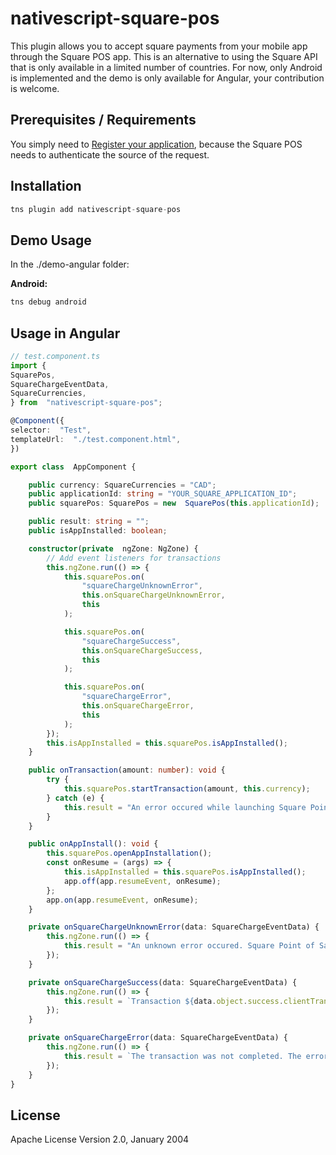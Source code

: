 
# nativescript-square-pos

This plugin allows you to accept square payments from your mobile app through the Square POS app. This is an alternative to using the Square API that is only available in a limited number of countries.  For now, only Android is implemented and the demo is only available for Angular, your contribution is welcome.

## Prerequisites / Requirements

You simply need to [Register your application](https://developer.squareup.com/docs/pos-api/build-on-android#step-2-register-your-application), because the Square POS needs to authenticate the source of the request.


## Installation

```javascript
tns plugin add nativescript-square-pos
```
## Demo Usage 

In the ./demo-angular folder: 

**Android:**
```javascript
tns debug android
```

## Usage in Angular

```ts
// test.component.ts
import {
SquarePos,
SquareChargeEventData,
SquareCurrencies,
} from  "nativescript-square-pos";

@Component({
selector:  "Test",
templateUrl:  "./test.component.html",
})

export class  AppComponent {

	public currency: SquareCurrencies = "CAD";
	public applicationId: string = "YOUR_SQUARE_APPLICATION_ID";
	public squarePos: SquarePos = new  SquarePos(this.applicationId);  

	public result: string = "";
	public isAppInstalled: boolean;

	constructor(private  ngZone: NgZone) {
		// Add event listeners for transactions
		this.ngZone.run(() => {
			this.squarePos.on(
				"squareChargeUnknownError",
				this.onSquareChargeUnknownError,
				this
			);

			this.squarePos.on(
				"squareChargeSuccess",
				this.onSquareChargeSuccess,
				this
			);

			this.squarePos.on(
				"squareChargeError",
				this.onSquareChargeError,
				this
			);
		});
		this.isAppInstalled = this.squarePos.isAppInstalled();
	}

	public onTransaction(amount: number): void {
		try {
			this.squarePos.startTransaction(amount, this.currency);
		} catch (e) {
			this.result = "An error occured while launching Square Point of Sale app.";
		}
	}

	public onAppInstall(): void {
		this.squarePos.openAppInstallation();
		const onResume = (args) => {
			this.isAppInstalled = this.squarePos.isAppInstalled();
			app.off(app.resumeEvent, onResume);
		};
		app.on(app.resumeEvent, onResume);
	}

	private onSquareChargeUnknownError(data: SquareChargeEventData) {
		this.ngZone.run(() => {
			this.result = "An unknown error occured. Square Point of Sale was uninstalled or stopped working.";
		});
	}

	private onSquareChargeSuccess(data: SquareChargeEventData) {
		this.ngZone.run(() => {
			this.result = `Transaction ${data.object.success.clientTransactionId} was successfully completed.`;
		});
	}

	private onSquareChargeError(data: SquareChargeEventData) {
		this.ngZone.run(() => {
			this.result = `The transaction was not completed. The error was ${data.object.error.code}: ${data.object.error.debugDescription}.`;
		});
	}
}
```
    
## License

Apache License Version 2.0, January 2004

